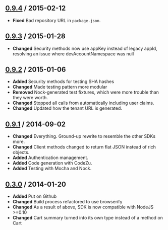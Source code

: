 [0.9.4](https://github.com/Mozu/mozu-javascript-sdk/releases/tag/v0.9.4) / 2015-02-12
-------------------------------------------------------------------------------------
*   **Fixed** Bad repository URL in `package.json`.

[0.9.3](https://github.com/Mozu/mozu-javascript-sdk/releases/tag/v0.9.3) / 2015-01-28
-------------------------------------------------------------------------------------

*   **Changed** Security methods now use appKey instead of legacy appId, resolving an issue where devAccountNamespace was null

[0.9.2](https://github.com/Mozu/mozu-javascript-sdk/releases/tag/v0.9.2) / 2015-01-06
-------------------------------------------------------------------------------------

*   **Added** Security methods for testing SHA hashes
*   **Changed** Made testing pattern more modular
*   **Removed** Nock-generated test fixtures, which were more trouble than they were worth.
*   **Changed** Stopped all calls from automatically including user claims.
*   **Changed** Updated how the tenant URL is generated.

[0.9.1](https://github.com/Mozu/mozu-javascript-sdk/releases/tag/v0.9.1) / 2014-09-02
-------------------------------------------------------------------------------------

*   **Changed** Everything. Ground-up rewrite to resemble the other SDKs more. 
*   **Changed** Client methods changed to return flat JSON instead of rich objects.
*   **Added** Authentication management.
*   **Added** Code generation with CodeZu.
*   **Added** Testing with Mocha and Nock.

[0.3.0](https://github.com/Mozu/mozu-javascript-sdk/releases/tag/v0.3.0) / 2014-01-20
-------------------------------------------------------------------------------------

*   **Added** Put on Github
*   **Changed** Build process refactored to use browserify
*   **Changed** As a result of above, SDK is now compatible with NodeJS >=0.10
*   **Changed** Cart summary turned into its own type instead of a method on Cart
